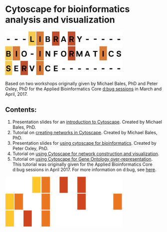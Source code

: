 # Cytoscape for bioinformatics analysis and visualization

![LBS](../images/LBS.png)

Based on two workshops originally given by Michael Bales, PhD and Peter Oxley, PhD for the Applied Bioinformatics Core [d:bug sessions](https://github.com/abcdbug/dbug) in March and April, 2017.

## Contents:
1. Presentation slides for an [introduction to Cytoscape](./Bales_Network_Analysis_and_Cytoscape.pdf). Created by Michael Bales, PhD. 
2. Tutorial on [creating networks in Cytoscape](./Bales_handout_Cytoscape.pdf). Created by Michael Bales, PhD.
3. Presentation slides for [using cytoscape for bioinformatics](./Oxley_demo_results_slides.pdf). Created by Peter Oxley, PhD.
4. Tutorial on [using Cytoscape for network construction and visualization](./network_construction.md).
4. Tutorial on [using Cytoscape for Gene Ontology over-representation](./GO_enrichment.md).
This tutorial was originally given for the Applied Bioinformatics Core d:bug sessions in April 2017. For more information on d:bug, see [here](https://github.com/abcdbug/dbug).


![LBS](../images/Motif.png)